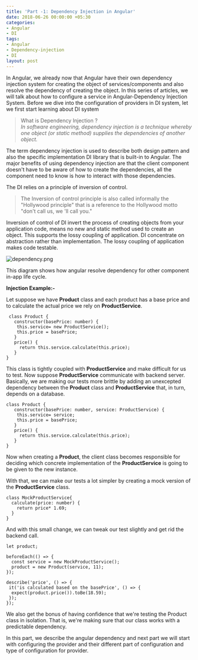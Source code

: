 ```yaml
---
title: 'Part -1: Dependency Injection in Angular'
date: 2018-06-26 00:00:00 +05:30
categories:
- Angular
- DI
tags:
- Angular
- Dependency-injection
- DI
layout: post
---
```


In Angular, we already now that Angular have their own dependency injection system for creating the object of services/components and also resolve the dependency of creating the object. In this series of articles, we will talk about how to configure a service in Angular-Dependency Injection System.
Before  we dive into the configuration of providers in DI system, let we first start learning about DI system

> What is Dependency Injection ?
> <br/>
> *In software engineering, dependency injection is a technique whereby one object (or static method) supplies the dependencies of another object.*

The term dependency injection is used to describe both design pattern and also the specific implementation DI library that is built-in to Angular. The major benefits of using dependency injection are that the client component doesn't have to be aware of how to create the dependencies, all the component need to know is how to interact with those dependencies.

The DI relies on a principle of inversion of control.

> The Inversion of control principle is also called informally the "Hollywood principle" that is a reference to the Hollywood motto "don't call us, we 'll call you."

Inversion of control of DI invert the process of creating objects from your application code, means no new and static method used to create an object. This supports the lossy coupling of application. DI  concentrate on abstraction rather than implementation. The lossy coupling of application makes code testable.

<div class="container">
 <img src="/uploads/DI.png" class="img" alt="dependency.png" style="width:inherit">
</div>

This diagram shows how angular resolve dependency for other component in-app life cycle.

**Injection Example:-**

Let suppose we have **Product** class and each product has a base price and to calculate the actual price we rely on **ProductService**.

~~~
 class Product {
   constructor(basePrice: number) {
    this.service= new ProductService();
    this.price = basePrice;
   }
   price() {
     return this.service.calculate(this.price);
   }
}
~~~

This class is tightly coupled with **ProductService** and make difficult for us to test. Now suppose **ProductService** communicate with backend server. Basically, we are making our tests more brittle by adding an unexcepted dependency between the **Product** class and **ProductService** that, in turn, depends on a database.
~~~
class Product {
   constructor(basePrice: number, service: ProductService) {
    this.service= service;
    this.price = basePrice;
   }
   price() {
     return this.service.calculate(this.price);
   }
}
~~~

Now when creating a **Product**, the client class becomes responsible for deciding which concrete implementation of the **ProductService** is going to be given to the new instance.

With that, we can make our tests a lot simpler by creating a mock version of the **ProductService** class.
~~~
class MockProductService{
  calculate(price: number) {
    return price* 1.69;
  }
}
~~~
And with this small change, we can tweak our test slightly and get rid the backend call.

~~~
let product;

beforeEach(() => {
  const service = new MockProductService();
  product = new Product(service, 11);
});

describe('price', () => {
 it('is calculated based on the basePrice', () => {
  expect(product.price()).toBe(18.59);
 });
});
~~~

We also get the bonus of having confidence that we're testing the Product class in isolation. That is, we're making sure that our class works with a predictable dependency.

In this part, we describe the angular dependency and next part we will start with configuring the provider and their different part of configuration and type of configuration for provider.
 
